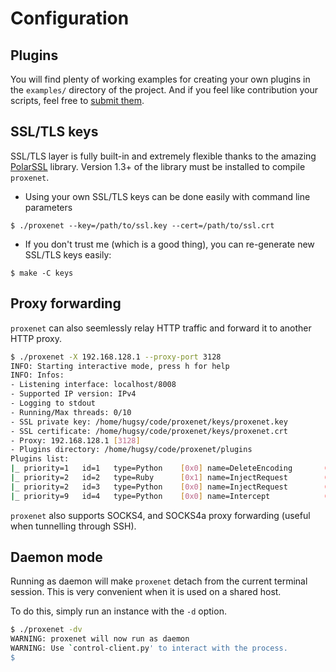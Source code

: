 # Configuration

## Plugins

You will find plenty of working examples for creating your own plugins in the
`examples/` directory of the project. And if you feel like contribution your
scripts, feel free to
[submit them](https://github.com/hugsy/proxenet-plugins/pulls).

## SSL/TLS keys

SSL/TLS layer is fully built-in and extremely flexible thanks to the amazing [PolarSSL](http://polarssl.org/)
library. Version 1.3+ of the library must be installed to compile `proxenet`.

- Using your own SSL/TLS keys can be done easily with command line parameters
```
$ ./proxenet --key=/path/to/ssl.key --cert=/path/to/ssl.crt
```

- If you don't trust me (which is a good thing), you can re-generate new SSL/TLS keys easily:
```
$ make -C keys
```

## Proxy forwarding

`proxenet` can also seemlessly relay HTTP traffic and forward it to another HTTP proxy.

``` bash
$ ./proxenet -X 192.168.128.1 --proxy-port 3128
INFO: Starting interactive mode, press h for help
INFO: Infos:
- Listening interface: localhost/8008
- Supported IP version: IPv4
- Logging to stdout
- Running/Max threads: 0/10
- SSL private key: /home/hugsy/code/proxenet/keys/proxenet.key
- SSL certificate: /home/hugsy/code/proxenet/keys/proxenet.crt
- Proxy: 192.168.128.1 [3128]
- Plugins directory: /home/hugsy/code/proxenet/plugins
Plugins list:
|_ priority=1   id=1   type=Python    [0x0] name=DeleteEncoding       (ACTIVE)
|_ priority=2   id=2   type=Ruby      [0x1] name=InjectRequest        (ACTIVE)
|_ priority=2   id=3   type=Python    [0x0] name=InjectRequest        (ACTIVE)
|_ priority=9   id=4   type=Python    [0x0] name=Intercept            (ACTIVE)
```

`proxenet` also supports SOCKS4, and SOCKS4a proxy forwarding (useful when tunnelling through SSH).


## Daemon mode

Running as daemon will make `proxenet` detach from the current terminal session. This is very convenient when it is used on a shared host.

To do this, simply run an instance with the `-d` option.
```bash
$ ./proxenet -dv
WARNING: proxenet will now run as daemon
WARNING: Use `control-client.py' to interact with the process.
$
```

